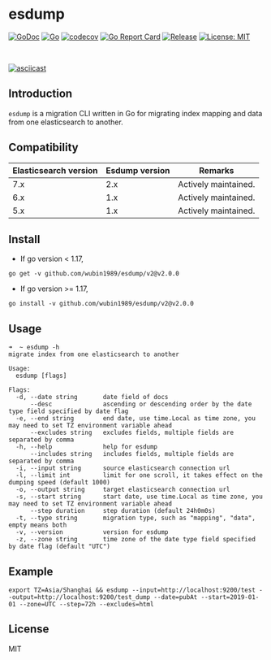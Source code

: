 # esdump
<p>
  <a href="https://godoc.org/github.com/wubin1989/esdump"><img src="https://godoc.org/github.com/wubin1989/esdump?status.png" alt="GoDoc"></a>
  <a href="https://github.com/wubin1989/esdump/actions/workflows/go.yml"><img src="https://github.com/wubin1989/esdump/actions/workflows/go.yml/badge.svg?branch=main" alt="Go"></a>
  <a href="https://codecov.io/gh/wubin1989/esdump/branch/main"><img src="https://codecov.io/gh/wubin1989/esdump/branch/main/graph/badge.svg?token=QRLPRAX885" alt="codecov"></a>
  <a href="https://goreportcard.com/report/github.com/wubin1989/esdump"><img src="https://goreportcard.com/badge/github.com/wubin1989/esdump" alt="Go Report Card"></a>
  <a href="https://github.com/wubin1989/esdump"><img src="https://img.shields.io/github/v/release/wubin1989/esdump?style=flat-square" alt="Release"></a>
  <a href="https://opensource.org/licenses/MIT"><img src="https://img.shields.io/badge/License-MIT-yellow.svg" alt="License: MIT"></a>
</p>
<br/>

[![asciicast](https://asciinema.org/a/qudEF0BjfdFMHrvWOgEWblTGV.svg)](https://asciinema.org/a/qudEF0BjfdFMHrvWOgEWblTGV)

## Introduction

`esdump` is a migration CLI written in Go for migrating index mapping and data from one elasticsearch to another.

## Compatibility

|Elasticsearch version | Esdump version | Remarks              |
|----------------------|-----------------|----------------------|
|7.x                   | 2.x             | Actively maintained. |
|6.x                   | 1.x             | Actively maintained. |
|5.x                   | 1.x             | Actively maintained. |

## Install

- If go version < 1.17,
```shell
go get -v github.com/wubin1989/esdump/v2@v2.0.0
```

- If go version >= 1.17,
```shell
go install -v github.com/wubin1989/esdump/v2@v2.0.0
```

## Usage

```shell
➜  ~ esdump -h
migrate index from one elasticsearch to another

Usage:
  esdump [flags]

Flags:
  -d, --date string       date field of docs
      --desc              ascending or descending order by the date type field specified by date flag
  -e, --end string        end date, use time.Local as time zone, you may need to set TZ environment variable ahead
      --excludes string   excludes fields, multiple fields are separated by comma
  -h, --help              help for esdump
      --includes string   includes fields, multiple fields are separated by comma
  -i, --input string      source elasticsearch connection url
  -l, --limit int         limit for one scroll, it takes effect on the dumping speed (default 1000)
  -o, --output string     target elasticsearch connection url
  -s, --start string      start date, use time.Local as time zone, you may need to set TZ environment variable ahead
      --step duration     step duration (default 24h0m0s)
  -t, --type string       migration type, such as "mapping", "data", empty means both
  -v, --version           version for esdump
  -z, --zone string       time zone of the date type field specified by date flag (default "UTC")
```

## Example 

```shell
export TZ=Asia/Shanghai && esdump --input=http://localhost:9200/test --output=http://localhost:9200/test_dump --date=pubAt --start=2019-01-01 --zone=UTC --step=72h --excludes=html
```

## License

MIT
